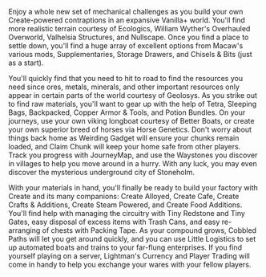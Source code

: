 Enjoy a whole new set of mechanical challenges as you build your own Create-powered contraptions in
an expansive Vanilla+ world.  You'll find more realistic terrain courtesy of Ecologics, William
Wyther's Overhauled Overworld, Valhelsia Structures, and Nullscape.  Once you find a place to settle
down, you'll find a huge array of excellent options from Macaw's various mods, Supplementaries,
Storage Drawers, and Chisels & Bits (just as a start).

You'll quickly find that you need to hit to road to find the resources you need since ores, metals,
minerals, and other important resources only appear in certain parts of the world courtesy of
Geolosys.  As you strike out to
find raw materials, you'll want to gear up with the help of Tetra, Sleeping Bags, Backpacked, Copper
Armor & Tools, and Potion Bundles.  On your journeys, use your own viking longboat courtesy of
Better Boats, or create your own superior breed of horses via Horse Genetics.  Don't worry about
things back home as Weirding Gadget will ensure your chunks remain loaded, and Claim Chunk will keep
your home safe from other players.  Track you progress with JourneyMap, and use the Waystones you
discover in villages to help you move around in a hurry.  With any luck, you may even discover the
mysterious underground city of Stoneholm.

With your materials in hand, you'll finally be ready to build your factory with Create and its many
companions: Create Alloyed, Create Cafe, Create Crafts & Additions, Create Steam Powered, and Create
Food Additions.  You'll find help with managing the circuitry with Tiny Redstone and Tiny Gates,
easy disposal of excess items with Trash Cans, and easy re-arranging of chests with Packing Tape.
As your compound grows, Cobbled Paths will let you get around quickly, and you can use Little
Logistics to set up automated boats and trains to your far-flung enterprises.  If you find yourself
playing on a server, Lightman's Currency and Player Trading will come in handy to help you exchange
your wares with your fellow players.
